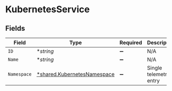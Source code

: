 # KubernetesService


## Fields

| Field                                                                     | Type                                                                      | Required                                                                  | Description                                                               |
| ------------------------------------------------------------------------- | ------------------------------------------------------------------------- | ------------------------------------------------------------------------- | ------------------------------------------------------------------------- |
| `ID`                                                                      | **string*                                                                 | :heavy_minus_sign:                                                        | N/A                                                                       |
| `Name`                                                                    | **string*                                                                 | :heavy_minus_sign:                                                        | N/A                                                                       |
| `Namespace`                                                               | [*shared.KubernetesNamespace](../../models/shared/kubernetesnamespace.md) | :heavy_minus_sign:                                                        | Single telemetry entry                                                    |